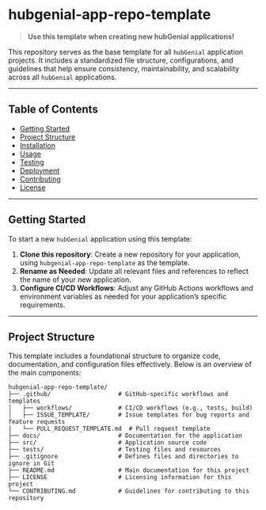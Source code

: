 # hubgenial-app-repo-template

> **Use this template when creating new hubGenial applications!**

This repository serves as the base template for all `hubGenial` application projects. It includes a standardized file structure, configurations, and guidelines that help ensure consistency, maintainability, and scalability across all `hubGenial` applications.

---

## Table of Contents

- [Getting Started](#getting-started)
- [Project Structure](#project-structure)
- [Installation](#installation)
- [Usage](#usage)
- [Testing](#testing)
- [Deployment](#deployment)
- [Contributing](#contributing)
- [License](#license)

---

## Getting Started

To start a new `hubGenial` application using this template:

1. **Clone this repository**: Create a new repository for your application, using `hubgenial-app-repo-template` as the template.
2. **Rename as Needed**: Update all relevant files and references to reflect the name of your new application.
3. **Configure CI/CD Workflows**: Adjust any GitHub Actions workflows and environment variables as needed for your application’s specific requirements.

---

## Project Structure

This template includes a foundational structure to organize code, documentation, and configuration files effectively. Below is an overview of the main components:

```plaintext
hubgenial-app-repo-template/
├── .github/                   # GitHub-specific workflows and templates
│   ├── workflows/             # CI/CD workflows (e.g., tests, build)
│   ├── ISSUE_TEMPLATE/        # Issue templates for bug reports and feature requests
│   └── PULL_REQUEST_TEMPLATE.md  # Pull request template
├── docs/                      # Documentation for the application
├── src/                       # Application source code
├── tests/                     # Testing files and resources
├── .gitignore                 # Defines files and directories to ignore in Git
├── README.md                  # Main documentation for this project
├── LICENSE                    # Licensing information for this project
└── CONTRIBUTING.md            # Guidelines for contributing to this repository

